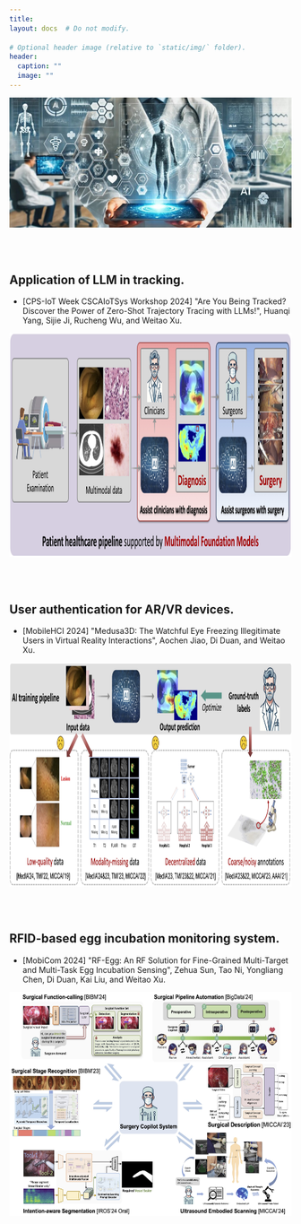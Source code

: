 ```yaml
---
title:
layout: docs  # Do not modify.

# Optional header image (relative to `static/img/` folder).
header:
  caption: ""
  image: ""
---
```

<img border="0" src="headers.jpg">


<br><br>
<h2>Application of LLM in tracking.</h2>
<ul>
<li>[CPS-IoT Week CSCAIoTSys Workshop 2024] "Are You Being Tracked? Discover the Power of Zero-Shot Trajectory Tracing with LLMs!", Huanqi Yang, Sijie Ji, Rucheng Wu, and Weitao Xu.</li>
</ul>
<img border="0" src="research-1-pipeline.jpg" width="800" height="400">

<br><br>
<h2>User authentication for AR/VR devices.</h2>
<ul>
<li>[MobileHCI 2024] "Medusa3D: The Watchful Eye Freezing Illegitimate Users in Virtual Reality Interactions", Aochen Jiao, Di Duan, and Weitao Xu.</li>
</ul>
<img border="0" src="research-2-diagnosis.jpg" width="800" height="400">

<br><br>
<h2>RFID-based egg incubation monitoring system.</h2>
<ul>
<li>[MobiCom 2024] "RF-Egg: An RF Solution for Fine-Grained Multi-Target and Multi-Task Egg Incubation Sensing", Zehua Sun, Tao Ni, Yongliang Chen, Di Duan, Kai Liu, and Weitao Xu.</li>
</ul>
<img border="0" src="research-3-surgery.jpg" width="800" height="400">






              
